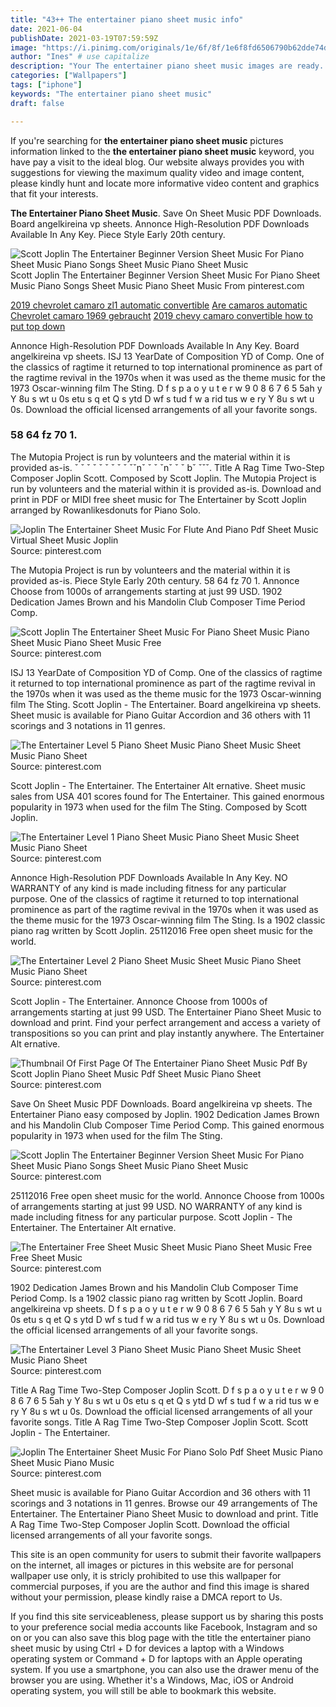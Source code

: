 ```yaml
---
title: "43++ The entertainer piano sheet music info"
date: 2021-06-04
publishDate: 2021-03-19T07:59:59Z
image: "https://i.pinimg.com/originals/1e/6f/8f/1e6f8fd6506790b62dde74d3c46f86de.gif"
author: "Ines" # use capitalize
description: "Your The entertainer piano sheet music images are ready. The entertainer piano sheet music are a topic that is being searched for and liked by netizens now. You can Get the The entertainer piano sheet music files here. Download all free photos and vectors."
categories: ["Wallpapers"]
tags: ["iphone"]
keywords: "The entertainer piano sheet music"
draft: false

---
```


If you're searching for **the entertainer piano sheet music** pictures information linked to the **the entertainer piano sheet music** keyword, you have pay a visit to the ideal  blog.  Our website always  provides you with  suggestions  for viewing  the maximum  quality video and image  content, please kindly hunt and locate more informative video content and graphics  that fit your interests.

**The Entertainer Piano Sheet Music**. Save On Sheet Music PDF Downloads. Board angelkireina vp sheets. Annonce High-Resolution PDF Downloads Available In Any Key. Piece Style Early 20th century.

![Scott Joplin The Entertainer Beginner Version Sheet Music For Piano Sheet Music Piano Songs Sheet Music Piano Sheet Music](https://i.pinimg.com/originals/f6/24/d3/f624d367a3faf6590860c03fe7593e10.gif "Scott Joplin The Entertainer Beginner Version Sheet Music For Piano Sheet Music Piano Songs Sheet Music Piano Sheet Music")
Scott Joplin The Entertainer Beginner Version Sheet Music For Piano Sheet Music Piano Songs Sheet Music Piano Sheet Music From pinterest.com

[2019 chevrolet camaro zl1 automatic convertible](/2019-chevrolet-camaro-zl1-automatic-convertible/)
[Are camaros automatic](/are-camaros-automatic/)
[Chevrolet camaro 1969 gebraucht](/chevrolet-camaro-1969-gebraucht/)
[2019 chevy camaro convertible how to put top down](/2019-chevy-camaro-convertible-how-to-put-top-down/)

Annonce High-Resolution PDF Downloads Available In Any Key. Board angelkireina vp sheets. ISJ 13 YearDate of Composition YD of Comp. One of the classics of ragtime it returned to top international prominence as part of the ragtime revival in the 1970s when it was used as the theme music for the 1973 Oscar-winning film The Sting. D f s p a o y u t e r w 9 0 8 6 7 6 5 5ah y Y 8u s wt u 0s etu s q et Q s ytd D wf s tud f w a rid tus w e ry Y 8u s wt u 0s. Download the official licensed arrangements of all your favorite songs.

### 58 64 fz 70 1.

The Mutopia Project is run by volunteers and the material within it is provided as-is. ˇ ˇ ˇ ˇ ˇ ˇ ˇ ˇ ˇ ˇˇnˇ ˇ ˇ ˇnˇ ˇ ˇ bˇ ˇˇˇ. Title A Rag Time Two-Step Composer Joplin Scott. Composed by Scott Joplin. The Mutopia Project is run by volunteers and the material within it is provided as-is. Download and print in PDF or MIDI free sheet music for The Entertainer by Scott Joplin arranged by Rowanlikesdonuts for Piano Solo.


![Joplin The Entertainer Sheet Music For Flute And Piano Pdf Sheet Music Virtual Sheet Music Joplin](https://i.pinimg.com/originals/45/bb/ca/45bbca780ccf5306fb751b4237cb702f.gif "Joplin The Entertainer Sheet Music For Flute And Piano Pdf Sheet Music Virtual Sheet Music Joplin")
Source: pinterest.com

The Mutopia Project is run by volunteers and the material within it is provided as-is. Piece Style Early 20th century. 58 64 fz 70 1. Annonce Choose from 1000s of arrangements starting at just 99 USD. 1902 Dedication James Brown and his Mandolin Club Composer Time Period Comp.

![Scott Joplin The Entertainer Sheet Music For Piano Sheet Music Piano Sheet Music Piano Sheet Music Free](https://i.pinimg.com/originals/40/9c/25/409c25f6822cac5432f71d2b75f6b2b2.gif "Scott Joplin The Entertainer Sheet Music For Piano Sheet Music Piano Sheet Music Piano Sheet Music Free")
Source: pinterest.com

ISJ 13 YearDate of Composition YD of Comp. One of the classics of ragtime it returned to top international prominence as part of the ragtime revival in the 1970s when it was used as the theme music for the 1973 Oscar-winning film The Sting. Scott Joplin - The Entertainer. Board angelkireina vp sheets. Sheet music is available for Piano Guitar Accordion and 36 others with 11 scorings and 3 notations in 11 genres.

![The Entertainer Level 5 Piano Sheet Music Piano Sheet Music Sheet Music Piano Sheet](https://i.pinimg.com/474x/c6/9c/6f/c69c6f1996302a62fb07dbf6ecc32e4b.jpg "The Entertainer Level 5 Piano Sheet Music Piano Sheet Music Sheet Music Piano Sheet")
Source: pinterest.com

Scott Joplin - The Entertainer. The Entertainer Alt ernative. Sheet music sales from USA 401 scores found for The Entertainer. This gained enormous popularity in 1973 when used for the film The Sting. Composed by Scott Joplin.

![The Entertainer Level 1 Piano Sheet Music Piano Sheet Music Sheet Music Piano Sheet](https://i.pinimg.com/474x/16/43/80/164380585ab1f2785f2886bdc4629fa4.jpg "The Entertainer Level 1 Piano Sheet Music Piano Sheet Music Sheet Music Piano Sheet")
Source: pinterest.com

Annonce High-Resolution PDF Downloads Available In Any Key. NO WARRANTY of any kind is made including fitness for any particular purpose. One of the classics of ragtime it returned to top international prominence as part of the ragtime revival in the 1970s when it was used as the theme music for the 1973 Oscar-winning film The Sting. Is a 1902 classic piano rag written by Scott Joplin. 25112016 Free open sheet music for the world.

![The Entertainer Level 2 Piano Sheet Music Sheet Music Piano Sheet Music Piano Sheet](https://i.pinimg.com/474x/93/df/5a/93df5ad563a8d4ebc2bc456ded9c73e3.jpg "The Entertainer Level 2 Piano Sheet Music Sheet Music Piano Sheet Music Piano Sheet")
Source: pinterest.com

Scott Joplin - The Entertainer. Annonce Choose from 1000s of arrangements starting at just 99 USD. The Entertainer Piano Sheet Music to download and print. Find your perfect arrangement and access a variety of transpositions so you can print and play instantly anywhere. The Entertainer Alt ernative.

![Thumbnail Of First Page Of The Entertainer Piano Sheet Music Pdf By Scott Joplin Piano Sheet Music Pdf Sheet Music Piano Sheet](https://i.pinimg.com/474x/a1/ab/5e/a1ab5eadaf98d0ecced16cca7f5636f8.jpg "Thumbnail Of First Page Of The Entertainer Piano Sheet Music Pdf By Scott Joplin Piano Sheet Music Pdf Sheet Music Piano Sheet")
Source: pinterest.com

Save On Sheet Music PDF Downloads. Board angelkireina vp sheets. The Entertainer Piano easy composed by Joplin. 1902 Dedication James Brown and his Mandolin Club Composer Time Period Comp. This gained enormous popularity in 1973 when used for the film The Sting.

![Scott Joplin The Entertainer Beginner Version Sheet Music For Piano Sheet Music Piano Songs Sheet Music Piano Sheet Music](https://i.pinimg.com/originals/f6/24/d3/f624d367a3faf6590860c03fe7593e10.gif "Scott Joplin The Entertainer Beginner Version Sheet Music For Piano Sheet Music Piano Songs Sheet Music Piano Sheet Music")
Source: pinterest.com

25112016 Free open sheet music for the world. Annonce Choose from 1000s of arrangements starting at just 99 USD. NO WARRANTY of any kind is made including fitness for any particular purpose. Scott Joplin - The Entertainer. The Entertainer Alt ernative.

![The Entertainer Free Sheet Music Sheet Music Piano Sheet Music Free Free Sheet Music](https://i.pinimg.com/originals/5a/c5/6f/5ac56fbabe71293dc2b256b349c39807.jpg "The Entertainer Free Sheet Music Sheet Music Piano Sheet Music Free Free Sheet Music")
Source: pinterest.com

1902 Dedication James Brown and his Mandolin Club Composer Time Period Comp. Is a 1902 classic piano rag written by Scott Joplin. Board angelkireina vp sheets. D f s p a o y u t e r w 9 0 8 6 7 6 5 5ah y Y 8u s wt u 0s etu s q et Q s ytd D wf s tud f w a rid tus w e ry Y 8u s wt u 0s. Download the official licensed arrangements of all your favorite songs.

![The Entertainer Level 3 Piano Sheet Music Piano Sheet Music Sheet Music Piano Sheet](https://i.pinimg.com/474x/80/26/3e/80263e2644ee98f4cc637e2c7c0429ce.jpg "The Entertainer Level 3 Piano Sheet Music Piano Sheet Music Sheet Music Piano Sheet")
Source: pinterest.com

Title A Rag Time Two-Step Composer Joplin Scott. D f s p a o y u t e r w 9 0 8 6 7 6 5 5ah y Y 8u s wt u 0s etu s q et Q s ytd D wf s tud f w a rid tus w e ry Y 8u s wt u 0s. Download the official licensed arrangements of all your favorite songs. Title A Rag Time Two-Step Composer Joplin Scott. Scott Joplin - The Entertainer.

![Joplin The Entertainer Sheet Music For Piano Solo Pdf Sheet Music Piano Sheet Music Piano Music](https://i.pinimg.com/originals/1e/6f/8f/1e6f8fd6506790b62dde74d3c46f86de.gif "Joplin The Entertainer Sheet Music For Piano Solo Pdf Sheet Music Piano Sheet Music Piano Music")
Source: pinterest.com

Sheet music is available for Piano Guitar Accordion and 36 others with 11 scorings and 3 notations in 11 genres. Browse our 49 arrangements of The Entertainer. The Entertainer Piano Sheet Music to download and print. Title A Rag Time Two-Step Composer Joplin Scott. Download the official licensed arrangements of all your favorite songs.

This site is an open community for users to submit their favorite wallpapers on the internet, all images or pictures in this website are for personal wallpaper use only, it is stricly prohibited to use this wallpaper for commercial purposes, if you are the author and find this image is shared without your permission, please kindly raise a DMCA report to Us.

If you find this site serviceableness, please support us by sharing this posts to your preference social media accounts like Facebook, Instagram and so on or you can also save this blog page with the title the entertainer piano sheet music by using Ctrl + D for devices a laptop with a Windows operating system or Command + D for laptops with an Apple operating system. If you use a smartphone, you can also use the drawer menu of the browser you are using. Whether it's a Windows, Mac, iOS or Android operating system, you will still be able to bookmark this website.
